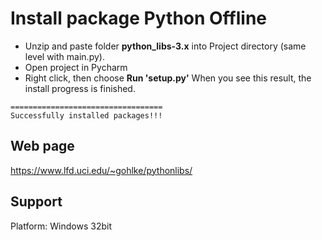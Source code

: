 # Install package Python Offline
* Unzip and paste folder <b>python_libs-3.x</b> into Project directory (same level with main.py).
* Open project in Pycharm
* Right click, then choose <b>Run 'setup.py'</b>
When you see this result, the install progress is finished.

```
==================================
Successfully installed packages!!!
```

## Web page
https://www.lfd.uci.edu/~gohlke/pythonlibs/

## Support
Platform: Windows 32bit